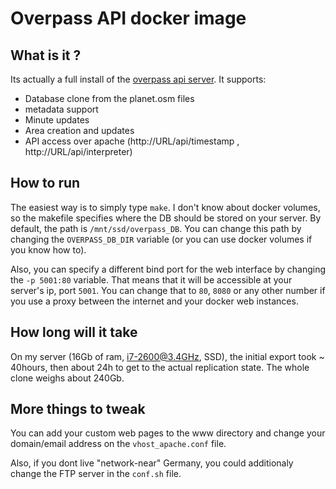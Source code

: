 # Overpass API docker image

## What is it ?
Its actually a full install of the [overpass api server](http://overpass-api.de/). It supports:

*  Database clone from the planet.osm files
* metadata support
* Minute updates
* Area creation and updates
* API access over apache (http://URL/api/timestamp , http://URL/api/interpreter)

## How to run
The easiest way is to simply type `make`.
I don't know about docker volumes, so the makefile specifies where the DB should be stored on your server. By default, the path is `/mnt/ssd/overpass_DB`. You can change this path by changing the `OVERPASS_DB_DIR` variable (or you can use docker volumes if you know how to).

Also, you can specify a different bind port for the web interface by changing the `-p 5001:80` variable. That means that it will be accessible at your server's ip, port `5001`. You can change that to `80`, `8080` or any other number if you use a proxy between the internet and your docker web instances.

## How long will it take
On my server (16Gb of ram, i7-2600@3.4GHz, SSD), the initial export took ~ 40hours, then about 24h to get to the actual replication state. The whole clone weighs about 240Gb.

## More things to tweak
You can add your custom web pages to the www directory and change your domain/email address on the `vhost_apache.conf` file.

Also, if you dont live "network-near" Germany, you could additionaly change the FTP server in the `conf.sh` file.

